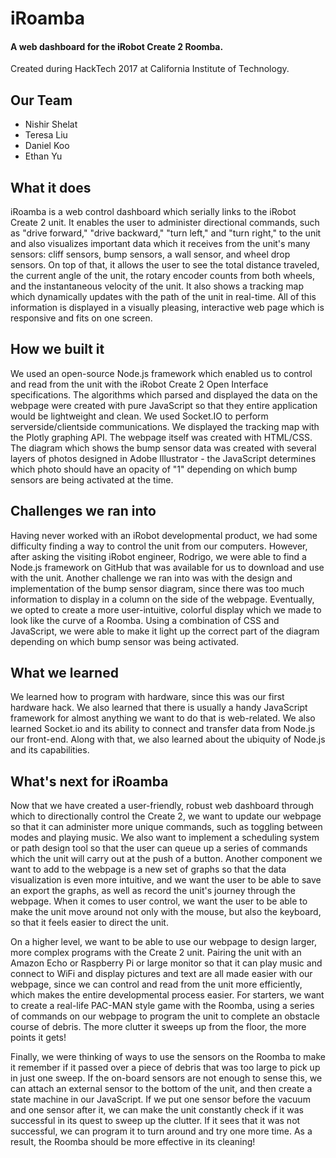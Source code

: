 # iRoamba
#### A web dashboard for the iRobot Create 2 Roomba.
Created during HackTech 2017 at California Institute of Technology.

## Our Team
- Nishir Shelat
- Teresa Liu
- Daniel Koo
- Ethan Yu

## What it does

iRoamba is a web control dashboard which serially links to the iRobot Create 2 unit. It enables the user to administer directional commands, such as "drive forward," "drive backward," "turn left," and "turn right," to the unit and also visualizes important data which it receives from the unit's many sensors: cliff sensors, bump sensors, a wall sensor, and wheel drop sensors. On top of that, it allows the user to see the total distance traveled, the current angle of the unit, the rotary encoder counts from both wheels, and the instantaneous velocity of the unit. It also shows a tracking map which dynamically updates with the path of the unit in real-time. All of this information is displayed in a visually pleasing, interactive web page which is responsive and fits on one screen.

## How we built it

We used an open-source Node.js framework which enabled us to control and read from the unit with the iRobot Create 2 Open Interface specifications. The algorithms which parsed and displayed the data on the webpage were created with pure JavaScript so that they entire application would be lightweight and clean. We used Socket.IO to perform serverside/clientside communications. We displayed the tracking map with the Plotly graphing API. The webpage itself was created with HTML/CSS. The diagram which shows the bump sensor data was created with several layers of photos designed in Adobe Illustrator - the JavaScript determines which photo should have an opacity of "1" depending on which bump sensors are being activated at the time.

## Challenges we ran into

Having never worked with an iRobot developmental product, we had some difficulty finding a way to control the unit from our computers. However, after asking the visiting iRobot engineer, Rodrigo, we were able to find a Node.js framework on GitHub that was available for us to download and use with the unit. Another challenge we ran into was with the design and implementation of the bump sensor diagram, since there was too much information to display in a column on the side of the webpage. Eventually, we opted to create a more user-intuitive, colorful display which we made to look like the curve of a Roomba. Using a combination of CSS and JavaScript, we were able to make it light up the correct part of the diagram depending on which bump sensor was being activated.

## What we learned

We learned how to program with hardware, since this was our first hardware hack. We also learned that there is usually a handy JavaScript framework for almost anything we want to do that is web-related. We also learned Socket.io and its ability to connect and transfer data from Node.js our front-end. Along with that, we also learned about the ubiquity of Node.js and its capabilities.

## What's next for iRoamba

Now that we have created a user-friendly, robust web dashboard through which to directionally control the Create 2, we want to update our webpage so that it can administer more unique commands, such as toggling between modes and playing music. We also want to implement a scheduling system or path design tool so that the user can queue up a series of commands which the unit will carry out at the push of a button. Another component we want to add to the webpage is a new set of graphs so that the data visualization is even more intuitive, and we want the user to be able to save an export the graphs, as well as record the unit's journey through the webpage. When it comes to user control, we want the user to be able to make the unit move around not only with the mouse, but also the keyboard, so that it feels easier to direct the unit.

On a higher level, we want to be able to use our webpage to design larger, more complex programs with the Create 2 unit. Pairing the unit with an Amazon Echo or Raspberry Pi or large monitor so that it can play music and connect to WiFi and display pictures and text are all made easier with our webpage, since we can control and read from the unit more efficiently, which makes the entire developmental process easier. For starters, we want to create a real-life PAC-MAN style game with the Roomba, using a series of commands on our webpage to program the unit to complete an obstacle course of debris. The more clutter it sweeps up from the floor, the more points it gets!

Finally, we were thinking of ways to use the sensors on the Roomba to make it remember if it passed over a piece of debris that was too large to pick up in just one sweep. If the on-board sensors are not enough to sense this, we can attach an external sensor to the bottom of the unit, and then create a state machine in our JavaScript. If we put one sensor before the vacuum and one sensor after it, we can make the unit constantly check if it was successful in its quest to sweep up the clutter. If it sees that it was not successful, we can program it to turn around and try one more time. As a result, the Roomba should be more effective in its cleaning!
